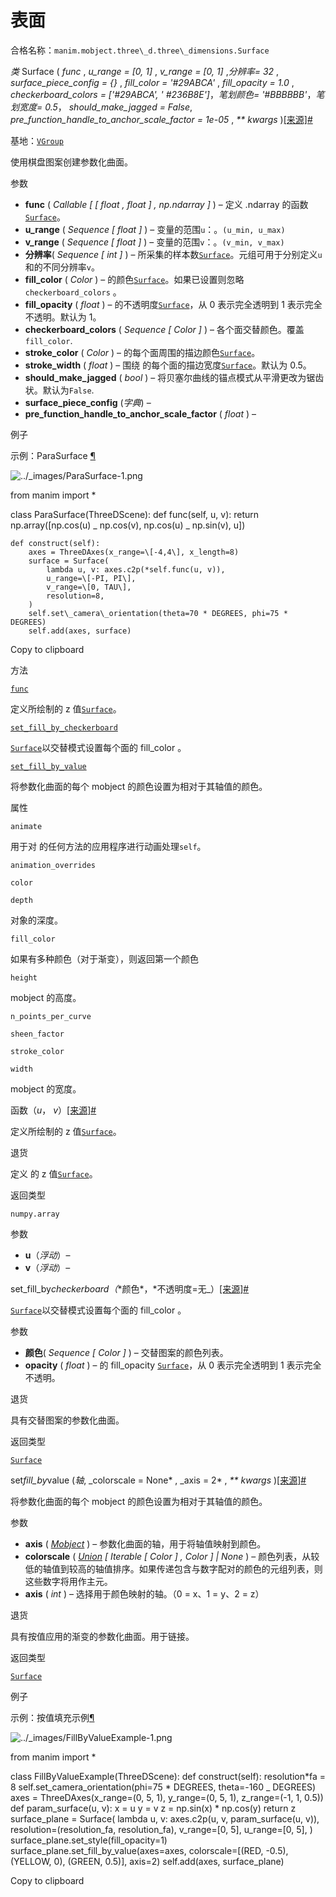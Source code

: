 # 表面

合格名称：`manim.mobject.three\_d.three\_dimensions.Surface`

_类_ Surface ( _func_ , _u_range = \[0, 1\]_ , _v_range = \[0, 1\]_ ,_分辨率= 32_ , _surface_piece_config = {}_ , _fill_color = '#29ABCA'_ , _fill_opacity = 1.0_ , _checkerboard_colors = \['#29ABCA', ' #236B8E'\]_，_笔划颜色= '#BBBBBB'_，_笔划宽度= 0.5_， _should_make_jagged = False_, _pre_function_handle_to_anchor_scale_factor = 1e-05_ , _\*\* kwargs_ )[\[来源\]](../_modules/manim/mobject/three_d/three_dimensions.html#Surface)[#](#manim.mobject.three_d.three_dimensions.Surface "此定义的固定链接")

基地：[`VGroup`](manim.mobject.types.vectorized_mobject.VGroup.html#manim.mobject.types.vectorized_mobject.VGroup "manim.mobject.types.vectorized_mobject.VGroup")

使用棋盘图案创建参数化曲面。

参数

- **func** ( _Callable_ _\[_ _\[_ _float_ _,_ _float_ _\]_ _,_ _np.ndarray_ _\]_ ) – 定义 .ndarray 的函数[`Surface`](#manim.mobject.three_d.three_dimensions.Surface "manim.mobject. Three_d. Three_dimensions.Surface")。
- **u_range** ( _Sequence_ _\[_ _float_ _\]_ ) – 变量的范围`u`：。`(u_min, u_max)`
- **v_range** ( _Sequence_ _\[_ _float_ _\]_ ) – 变量的范围`v`：。`(v_min, v_max)`
- **分辨率**( _Sequence_ _\[_ _int_ _\]_ ) – 所采集的样本数[`Surface`](#manim.mobject.three_d.three_dimensions.Surface "manim.mobject. Three_d. Three_dimensions.Surface")。元组可用于分别定义`u`和的不同分辨率`v`。
- **fill_color** ( _Color_ ) – 的颜色[`Surface`](#manim.mobject.three_d.three_dimensions.Surface "manim.mobject. Three_d. Three_dimensions.Surface")。如果已设置则忽略`checkerboard_colors` 。
- **fill_opacity** ( _float_ ) – 的不透明度[`Surface`](#manim.mobject.three_d.three_dimensions.Surface "manim.mobject. Three_d. Three_dimensions.Surface")，从 0 表示完全透明到 1 表示完全不透明。默认为 1。
- **checkerboard_colors** ( _Sequence_ _\[_ _Color_ _\]_ ) – 各个面交替颜色。覆盖`fill_color`.
- **stroke_color** ( _Color_ ) – 的每个面周围的描边颜色[`Surface`](#manim.mobject.three_d.three_dimensions.Surface "manim.mobject. Three_d. Three_dimensions.Surface")。
- **stroke_width** ( _float_ ) – 围绕 的每个面的描边宽度[`Surface`](#manim.mobject.three_d.three_dimensions.Surface "manim.mobject. Three_d. Three_dimensions.Surface")。默认为 0.5。
- **should_make_jagged** ( _bool_ ) – 将贝塞尔曲线的锚点模式从平滑更改为锯齿状。默认为`False`.
- **surface_piece_config** (_字典_) –
- **pre_function_handle_to_anchor_scale_factor** ( _float_ ) –

例子

示例：ParaSurface [¶](#parasurface)

![../_images/ParaSurface-1.png](../_images/ParaSurface-1.png)

from manim import \*

class ParaSurface(ThreeDScene):
def func(self, u, v):
return np.array(\[np.cos(u) _ np.cos(v), np.cos(u) _ np.sin(v), u\])

    def construct(self):
        axes = ThreeDAxes(x_range=\[-4,4\], x_length=8)
        surface = Surface(
            lambda u, v: axes.c2p(*self.func(u, v)),
            u_range=\[-PI, PI\],
            v_range=\[0, TAU\],
            resolution=8,
        )
        self.set\_camera\_orientation(theta=70 * DEGREES, phi=75 * DEGREES)
        self.add(axes, surface)

Copy to clipboard

方法

[`func`](#manim.mobject.three_d.three_dimensions.Surface.func "manim.mobject. Three_d. Three_dimensions.Surface.func")

定义所绘制的 z 值[`Surface`](#manim.mobject.three_d.three_dimensions.Surface "manim.mobject. Three_d. Three_dimensions.Surface")。

[`set_fill_by_checkerboard`](#manim.mobject.three_d.three_dimensions.Surface.set_fill_by_checkerboard "manim.mobject. Three_d. Three_dimensions.Surface.set_fill_by_checkerboard")

[`Surface`](#manim.mobject.three_d.three_dimensions.Surface "manim.mobject. Three_d. Three_dimensions.Surface")以交替模式设置每个面的 fill_color 。

[`set_fill_by_value`](#manim.mobject.three_d.three_dimensions.Surface.set_fill_by_value "manim.mobject. Three_d. Three_dimensions.Surface.set_fill_by_value")

将参数化曲面的每个 mobject 的颜色设置为相对于其轴值的颜色。

属性

`animate`

用于对 的任何方法的应用程序进行动画处理`self`。

`animation_overrides`

`color`

`depth`

对象的深度。

`fill_color`

如果有多种颜色（对于渐变），则返回第一个颜色

`height`

mobject 的高度。

`n_points_per_curve`

`sheen_factor`

`stroke_color`

`width`

mobject 的宽度。

函数（_u_， _v_）[\[来源\]](../_modules/manim/mobject/three_d/three_dimensions.html#Surface.func)[#](#manim.mobject.three_d.three_dimensions.Surface.func "此定义的固定链接")

定义所绘制的 z 值[`Surface`](#manim.mobject.three_d.three_dimensions.Surface "manim.mobject. Three_d. Three_dimensions.Surface")。

退货

定义 的 z 值[`Surface`](#manim.mobject.three_d.three_dimensions.Surface "manim.mobject. Three_d. Three_dimensions.Surface")。

返回类型

`numpy.array`

参数

- **u**（_浮动_）–
- **v**（_浮动_）–

set_fill_by*checkerboard（*\*颜色*，*不透明度=无\_）[\[来源\]](../_modules/manim/mobject/three_d/three_dimensions.html#Surface.set_fill_by_checkerboard)[#](#manim.mobject.three_d.three_dimensions.Surface.set_fill_by_checkerboard "此定义的固定链接")

[`Surface`](#manim.mobject.three_d.three_dimensions.Surface "manim.mobject. Three_d. Three_dimensions.Surface")以交替模式设置每个面的 fill_color 。

参数

- **颜色**( _Sequence_ _\[_ _Color_ _\]_ ) – 交替图案的颜色列表。
- **opacity** ( _float_ ) – 的 fill_opacity [`Surface`](#manim.mobject.three_d.three_dimensions.Surface "manim.mobject. Three_d. Three_dimensions.Surface")，从 0 表示完全透明到 1 表示完全不透明。

退货

具有交替图案的参数化曲面。

返回类型

[`Surface`](#manim.mobject.three_d.three_dimensions.Surface "manim.mobject. Three_d. Three_dimensions.Surface")

set*fill_by*value (*轴*, \_colorscale = None* , \_axis = 2* , _\*\* kwargs_ )[\[来源\]](../_modules/manim/mobject/three_d/three_dimensions.html#Surface.set_fill_by_value)[#](#manim.mobject.three_d.three_dimensions.Surface.set_fill_by_value "此定义的固定链接")

将参数化曲面的每个 mobject 的颜色设置为相对于其轴值的颜色。

参数

- **axis** ( [_Mobject_](manim.mobject.mobject.Mobject.html#manim.mobject.mobject.Mobject "manim.mobject.mobject.Mobject") ) – 参数化曲面的轴，用于将轴值映射到颜色。
- **colorscale** ( [_Union_](manim.mobject.geometry.boolean_ops.Union.html#manim.mobject.geometry.boolean_ops.Union "manim.mobject.geometry.boolean_ops.Union") _\[_ _Iterable_ _\[_ _Color_ _\]_ _,_ _Color_ _\]_ _|_ _None_ ) – 颜色列表，从较低的轴值到较高的轴值排序。如果传递包含与数字配对的颜色的元组列表，则这些数字将用作主元。
- **axis** ( _int_ ) – 选择用于颜色映射的轴。（0 = x、1 = y、2 = z）

退货

具有按值应用的渐变的参数化曲面。用于链接。

返回类型

[`Surface`](#manim.mobject.three_d.three_dimensions.Surface "manim.mobject. Three_d. Three_dimensions.Surface")

例子

示例：按值填充示例[¶](#fillbyvalueexample)

![../_images/FillByValueExample-1.png](../_images/FillByValueExample-1.png)

from manim import \*

class FillByValueExample(ThreeDScene):
def construct(self):
resolution*fa = 8
self.set_camera_orientation(phi=75 * DEGREES, theta=-160 \_ DEGREES)
axes = ThreeDAxes(x_range=(0, 5, 1), y_range=(0, 5, 1), z_range=(-1, 1, 0.5))
def param_surface(u, v):
x = u
y = v
z = np.sin(x) \* np.cos(y)
return z
surface_plane = Surface(
lambda u, v: axes.c2p(u, v, param_surface(u, v)),
resolution=(resolution_fa, resolution_fa),
v_range=\[0, 5\],
u_range=\[0, 5\],
)
surface_plane.set_style(fill_opacity=1)
surface_plane.set_fill_by_value(axes=axes, colorscale=\[(RED, -0.5), (YELLOW, 0), (GREEN, 0.5)\], axis=2)
self.add(axes, surface_plane)

Copy to clipboard
